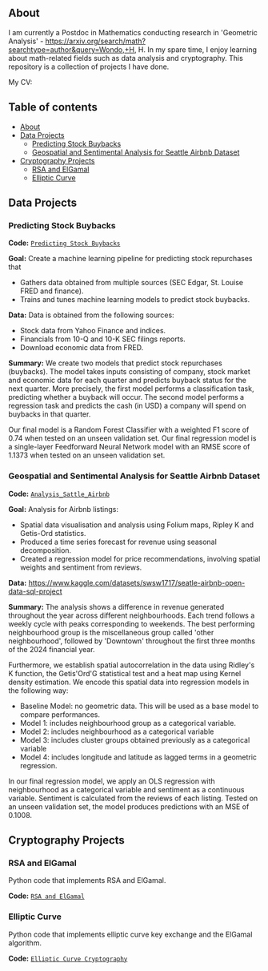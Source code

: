 ## About

I am currently a Postdoc in Mathematics conducting research in 'Geometric Analysis' - https://arxiv.org/search/math?searchtype=author&query=Wondo,+H, H. In my spare time, I enjoy learning about math-related fields such as data analysis and cryptography. This repository is a collection of projects I have done. 

My CV: 

## Table of contents
- [About](#about)
- [Data Projects](#data-projects)
    + [Predicting Stock Buybacks](#buyback)
    + [Geospatial and Sentimental Analysis for Seattle Airbnb Dataset](#geospatial-and-sentimental-analysis-for-seattle-airbnb-dataset)
- [Cryptography Projects](#cryptography-projects)
    + [RSA and ElGamal](#rsa-and-elgamal)
    + [Elliptic Curve](#elliptic-curve)

## Data Projects

### Predicting Stock Buybacks

**Code:** [`Predicting Stock Buybacks`]((https://github.com/hwondo/Stock_Buybacks))

**Goal:**  Create a machine learning pipeline for predicting stock repurchases that
- Gathers data obtained from multiple sources (SEC Edgar, St. Louise FRED and finance).
- Trains and tunes machine learning models to predict stock buybacks.
  
**Data:** Data is obtained from the following sources:
- Stock data from Yahoo Finance and indices.
- Financials from 10-Q and 10-K SEC filings reports.
- Download economic data from FRED.

**Summary:** 
We create two models that predict stock repurchases (buybacks). The model takes inputs consisting of company, stock market and economic data for each quarter and predicts buyback status for the next quarter. More precisely, the first model performs a classification task, predicting whether a buyback will occur. The second model performs a regression task and predicts the cash (in USD) a company will spend on buybacks in that quarter. 

Our final model is a Random Forest Classifier with a weighted F1 score of 0.74 when tested on an unseen validation set. Our final regression model is a single-layer Feedforward Neural Network model with an RMSE score of 1.1373 when tested on an unseen validation set.

### Geospatial and Sentimental Analysis for Seattle Airbnb Dataset

**Code:** [`Analysis_Sattle_Airbnb`](https://github.com/hwondo/Portfolio-Files/blob/main/Seattle_Airbnb_analysis.ipynb)

**Goal:** Analysis for Airbnb listings: 
- Spatial data visualisation and analysis using Folium maps, Ripley K and Getis-Ord statistics. 
- Produced a time series forecast for revenue using seasonal decomposition. 
- Created a regression model for price recommendations, involving spatial weights and sentiment from reviews. 

**Data:** https://www.kaggle.com/datasets/swsw1717/seatle-airbnb-open-data-sql-project

**Summary:** The analysis shows a difference in revenue generated throughout the year across different neighbourhoods. Each trend follows a weekly cycle with peaks corresponding to weekends. The best performing neighbourhood group is the miscellaneous group called 'other neighbourhood', followed by 'Downtown' throughout the first three months of the 2024 financial year.

Furthermore, we establish spatial autocorrelation in the data using Ridley's K function, the Getis'Ord'G statistical test and a heat map using Kernel density estimation. We encode this spatial data into regression models in the following way:
- Baseline Model: no geometric data. This will be used as a base model to compare performances.
- Model 1: includes neighbourhood group as a categorical variable.
- Model 2: includes neighbourhood as a categorical variable
- Model 3: includes cluster groups obtained previously as a categorical variable
- Model 4: includes longitude and latitude as lagged terms in a geometric regression.

In our final regression model, we apply an OLS regression with neighbourhood as a categorical variable and sentiment as a continuous variable. Sentiment is calculated from the reviews of each listing. Tested on an unseen validation set, the model produces predictions with an MSE of 0.1008.


## Cryptography Projects 

### RSA and ElGamal 

Python code that implements RSA and ElGamal.

**Code:** [`RSA and ElGamal`](https://github.com/hwondo/cryptography/blob/main/RSA_DiffieHellman.ipynb)

### Elliptic Curve

Python code that implements elliptic curve key exchange and the ElGamal algorithm.

**Code:** [`Elliptic Curve Cryptography`](https://github.com/hwondo/cryptography/blob/main/Elliptic_Curve.ipynb)


